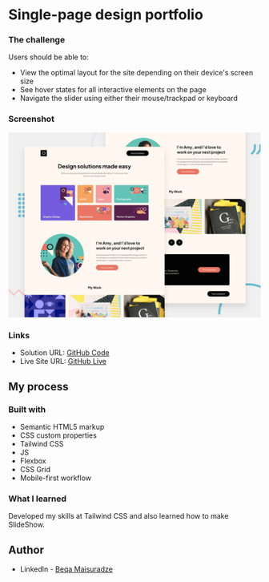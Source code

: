 # Single-page design portfolio


### The challenge

Users should be able to:

- View the optimal layout for the site depending on their device's screen size
- See hover states for all interactive elements on the page
- Navigate the slider using either their mouse/trackpad or keyboard

### Screenshot

![](./assets/preview.jpg)


### Links

- Solution URL: [GitHub Code](https://github.com/beqa200/Single-Page-Design-Portfolio)
- Live Site URL: [GitHub Live](https://beqa200.github.io/Single-Page-Design-Portfolio/)

## My process

### Built with

- Semantic HTML5 markup
- CSS custom properties
- Tailwind CSS 
- JS
- Flexbox
- CSS Grid
- Mobile-first workflow


### What I learned

Developed my skills at Tailwind CSS and also learned how to make SlideShow.


## Author

- LinkedIn - [Beqa Maisuradze](https://www.linkedin.com/in/beqa-maisuradze-76a730234/)

